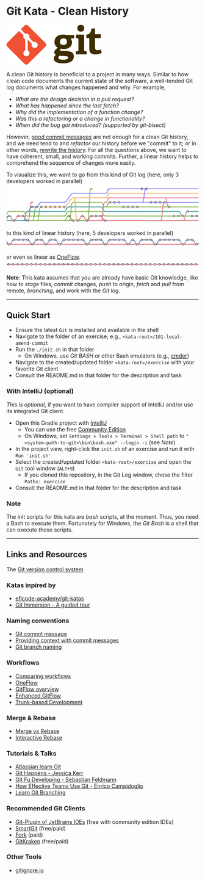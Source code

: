 # Git Kata - Clean History

![Git Logo](./resources/git-logo.png)

A clean Git history is beneficial to a project in many ways. Similar to how clean code documents the current state of the software, a well-tended Git log documents what changes happened and why. For example,
* _What are the design decision in a pull request?_
* _What has happened since the last fetch?_
* _Why did the implementation of a function change?_
* _Was this a refactoring or a change in functionality?_
* _When did the bug got introduced? (supported by git-bisect)_

However, [good commit messages](https://chris.beams.io/posts/git-commit/) are not enough for a clean Git history, and we need tend to and _refactor_ our history before we "commit" to it; or in other words, [rewrite the history](https://git-scm.com/book/en/v2/Git-Tools-Rewriting-History). For all the questions above, we want to have coherent, small, and working commits. Further, a linear history helps to comprehend the sequence of changes more easily.

To visualize this, we want to go from this kind of Git log (here, only 3 developers worked in parallel)
![Git merge](./resources/git-merge-3-devs.svg)

to this kind of linear history (here, 5 developers worked in parallel)
![Git rebase](./resources/git-rebase-5-devs.svg)

or even as linear as [OneFlow](https://www.endoflineblog.com/oneflow-a-git-branching-model-and-workflow).
![Git oneflow](./resources/git-one-flow.svg)

**Note**: This kata assumes that you are already have basic Git knowledge, like how to _stage_ files, _commit_ changes, _push_ to origin, _fetch_ and _pull_ from remote, _branching_, and work with the _Git log_. 

---

## Quick Start

* Ensure the latest `Git` is installed and available in the shell
* Navigate to the folder of an exercise; e.g., `<kata-root>/101-local-amend-commit`
* Run the `./init.sh` in that folder
  - On Windows, use _Git BASH_ or other Bash emulators (e.g., [cmder](https://cmder.net/))
* Navigate to the created/updated folder `<kata-root>/exercise` with your favorite Git client
* Consult the README.md in that folder for the description and task

### With IntelliJ (optional)

_This is optional_, if you want to have compiler support of IntelliJ and/or use its integrated Git client.

* Open this Gradle project with [IntelliJ](https://www.jetbrains.com/idea/)
  - You can use the free [Community Edition](https://www.jetbrains.com/idea/)
  - On Windows, set `Settings > Tools > Terminal > Shell path` to `"<system-path-to-git>\bin\bash.exe" --login -i` (see _Note_)
* In the project view, right-click the `init.sh` of an exercise and _run_ it with `Run 'init.sh'`
* Select the created/updated folder `<kata-root>/exercise` and open the `Git` tool window (`ALT+9`)
  - If you cloned this repository, in the Git Log window, chose the filter `Paths: exercise`
* Consult the README.md in that folder for the description and task

### Note
The init scripts for this kata are _bash_ scripts, at the moment. Thus, you need a Bash to execute them.
Fortunately for Windows, the _Git Bash_ is a shell that can execute those scripts.

---

## Links and Resources

The [Git version control system](https://git-scm.com/)

### Katas inpired by
* [eficode-academy/git-katas](https://github.com/eficode-academy/git-katas)
* [Git Immersion - A guided tour](https://gitimmersion.com/)

### Naming conventions
* [Git commit message](https://chris.beams.io/posts/git-commit/)
* [Providing context with commit messages](https://testing.googleblog.com/2017/09/code-health-providing-context-with.html)
* [Git branch naming](https://deepsource.io/blog/git-branch-naming-conventions/)

### Workflows
* [Comparing workflows](https://www.atlassian.com/git/tutorials/comparing-workflows)
* [OneFlow](https://www.endoflineblog.com/oneflow-a-git-branching-model-and-workflow)
* [GitFlow overview](https://datasift.github.io/gitflow/IntroducingGitFlow.html)
* [Enhanced GitFlow](https://www.toptal.com/gitflow/enhanced-git-flow-explained)
* [Trunk-based Development](https://trunkbaseddevelopment.com/)

### Merge & Rebase
* [Merge vs Rebase](https://www.atlassian.com/git/tutorials/merging-vs-rebasing)
* [Interactive Rebase](https://www.atlassian.com/git/tutorials/rewriting-history)

### Tutorials & Talks
* [Atlassian learn Git](https://www.atlassian.com/git/tutorials/learn-git-with-bitbucket-cloud)
* [Git Happens - Jessica Kerr](https://www.youtube.com/watch?v=yCh6TSLIQBQ)
* [Git Fu Developing - Sebastian Feldmann](https://www.youtube.com/watch?v=FfaGUy-l1rs)
* [How Effective Teams Use Git - Enrico Campidoglio](https://www.youtube.com/watch?v=jw8yK5JV0xw)
* [Learn Git Branching](https://learngitbranching.js.org/)

### Recommended Git Clients
* [Git-Plugin of JetBrains IDEs](https://www.jetbrains.com/help/idea/version-control-integration.html) (free with community edition IDEs)
* [SmartGit](https://www.syntevo.com/smartgit/) (free/paid)
* [Fork](https://git-fork.com/) (paid)
* [GitKraken](https://www.gitkraken.com/git-client) (free/paid)

### Other Tools
* [gitignore.io](https://www.toptal.com/developers/gitignore)